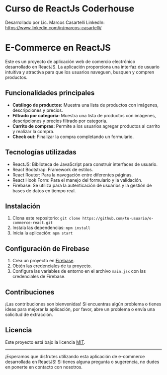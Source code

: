 # Curso de ReactJs Coderhouse

Desarrollado por Lic. Marcos Casartelli
LinkedIn: https://www.linkedin.com/in/marcos-casartelli/

# E-Commerce en ReactJS

Este es un proyecto de aplicación web de comercio electrónico desarrollado en ReactJS. La aplicación proporciona una interfaz de usuario intuitiva y atractiva para que los usuarios naveguen, busquen y compren productos.

## Funcionalidades principales

- **Catálogo de productos:** Muestra una lista de productos con imágenes, descripciones y precios.
- **Filtrado por categoria:** Muestra una lista de productos con imágenes, descripciones y precios filtrado por categoria.
- **Carrito de compras:** Permite a los usuarios agregar productos al carrito y realizar la compra.
- **Check out:** Finalizar la compra completando un formulario.

## Tecnologías utilizadas

- ReactJS: Biblioteca de JavaScript para construir interfaces de usuario.
- React Bootstrap: Framework de estilos.
- React Router: Para la navegación entre diferentes páginas.
- React Hook Form: Para el manejo del formulario y la validación.
- Firebase: Se utiliza para la autenticación de usuarios y la gestión de bases de datos en tiempo real.

## Instalación

1. Clona este repositorio: `git clone https://github.com/tu-usuario/e-commerce-react.git`
2. Instala las dependencias: `npm install`
3. Inicia la aplicación: `npm start`

## Configuración de Firebase

1. Crea un proyecto en [Firebase](https://console.firebase.google.com/).
2. Obtén las credenciales de tu proyecto.
3. Configura las variables de entorno en el archivo `main.jsx` con las credenciales de Firebase.

## Contribuciones

¡Las contribuciones son bienvenidas! Si encuentras algún problema o tienes ideas para mejorar la aplicación, por favor, abre un problema o envía una solicitud de extracción.

## Licencia

Este proyecto está bajo la licencia [MIT](LICENSE).

---

¡Esperamos que disfrutes utilizando esta aplicación de e-commerce desarrollada en ReactJS! Si tienes alguna pregunta o sugerencia, no dudes en ponerte en contacto con nosotros.
